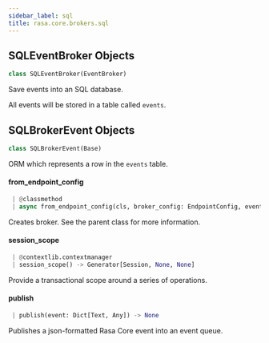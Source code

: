 ```yaml
---
sidebar_label: sql
title: rasa.core.brokers.sql
---
```


## SQLEventBroker Objects

```python
class SQLEventBroker(EventBroker)
```

Save events into an SQL database.

All events will be stored in a table called `events`.

## SQLBrokerEvent Objects

```python
class SQLBrokerEvent(Base)
```

ORM which represents a row in the `events` table.

#### from\_endpoint\_config

```python
 | @classmethod
 | async from_endpoint_config(cls, broker_config: EndpointConfig, event_loop: Optional[AbstractEventLoop] = None) -> "SQLEventBroker"
```

Creates broker. See the parent class for more information.

#### session\_scope

```python
 | @contextlib.contextmanager
 | session_scope() -> Generator[Session, None, None]
```

Provide a transactional scope around a series of operations.

#### publish

```python
 | publish(event: Dict[Text, Any]) -> None
```

Publishes a json-formatted Rasa Core event into an event queue.

